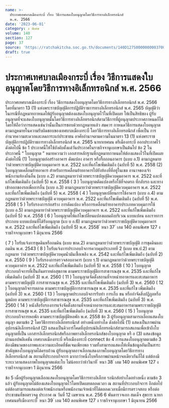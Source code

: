 ```yaml
---
name: >-
  ประกาศเทศบาลเมืองกระบี่ เรื่อง วิธีการแสดงใบอนุญาตโดยวิธีการทางอิเล็กทรอนิกส์
  พ.ศ. 2566
date: '2023-06-01'
category: ง พิเศษ
volume: 140
section: 127
page: 37
source: 'https://ratchakitcha.soc.go.th/documents/140D127S0000000003700.pdf'
draft: true
---
```


# ประกาศเทศบาลเมืองกระบี่ เรื่อง วิธีการแสดงใบอนุญาตโดยวิธีการทางอิเล็กทรอนิกส์ พ.ศ. 2566

ประกาศเทศบาลเมืองกระบี่ เรื่อง วิธีการแสดงใบอนุญาตโดยวิธีการทางอิเล็กทรอนิกส์ พ.ศ. 2566 โดยที่มาตรา 13 (1) แห่งพระราชบัญญัติการปฏิบัติราชการทางอิเล็กทรอนิกส์ พ.ศ. 2565 บัญญัติว่าในกรณีที่กฎหมายกาหนดให้ผู้รับอนุญาตต้องแสดงใบอนุญาตไว้ในที่เปิดเผย ให้เป็นสิทธิของ ผู้รับอนุญาตที่จะแสดงใบอนุญาตนั้นโดยวิธีการทางอิเล็กทรอนิกส์ตามวิธีการที่ผู้อนุญาตประกาศกาหนดก็ได้ โดยให้ถือว่าการแสดงเช่นว่านั้นเป็นการชอบด้วยกฎหมายแล้ว สมควร กาหนดวิธีการแสดงใบอนุญาต ตามกฎหมายในความรับผิดชอบของเทศบาลเมืองกระบี่ โดยวิธีการทางอิเล็กทรอนิกส์ เพื่อเป็น การอำนวยความสะดวกและลดภาระแก่ประชาชน อาศัยอำนาจตามความในมาตรา 13 (1) แห่งพระราชบัญญัติการปฏิบัติราชการทางอิเล็กทรอนิกส์ พ.ศ. 2565 นายกเทศมน ตรีเมืองกระบี่ ออกประกาศไว้ ดังต่อไปนี้ ข้อ 1 ประกาศนี้ให้ใช้บังคับตั้งแต่วันประกาศในราชกิจจานุเบกษาเป็นต้นไป ข้อ 2 ในประกาศนี้ “ ใบอนุญาต ” หมายความว่า เอกสารหลักฐานที่กฎหมายกาหนดให้ต้องแสดงไว้ในที่เปิดเผย ดังต่อไปนี้ (1) ใบอนุญาตก่อสร้างอาคาร ดัดแปลง อาคาร หรือรื้อถอนอาคาร (แบบ อ.1) ตามกฎหมาย ว่าด้วยพระราชบัญญัติควบคุมอาคาร พ.ศ. 2522 และที่แก้ไขเพิ่มเติมถึง (ฉบับที่ 5) พ.ศ. 2558 (2) ใบอนุญาตเคลื่อนย้ายอาคาร สำหรับการเคลื่อนย้ายอาคารไปยังท้องที่ที่อยู่ในเขต อานาจของเจ้าพนักงานท้องถิ่นอื่น (แบบ อ.2) ตามกฎหมายว่าด้วยพระราชบัญญัติควบคุมอาคาร พ.ศ. 2522 และที่แก้ไขเพิ่มเติมถึง (ฉบับที่ 5) พ.ศ. 2558 ( 3 ) ใบอนุญาตดัดแปลงหรือใช้ที่จอดรถ ที่กลับรถ และทางเข้าออกของรถเพื่อการอื่น (แบบ อ.3) ตามกฎหมายว่าด้วยพระราชบัญญัติควบคุมอาคาร พ.ศ. 2522 และที่แก้ไขเพิ่มเติมถึง (ฉบับที่ 5) พ.ศ. 2558 ( 4 ) ใบอนุญาตเปลี่ยนการใช้อาคาร (แบบ อ.4) ตามกฎหมายว่าด้วยพระราชบัญญัติ ควบคุมอาคาร พ.ศ. 2522 และที่แก้ไขเพิ่มเติมถึง (ฉบับที่ 5) พ.ศ. 2558 ( 5 ) ใบรับรองการก่อสร้าง การดัดแปลง หรือการเคลื่อนย้ายอาคารประเภทควบคุมการใช้ (แบบ อ.5) ตามกฎหมายว่าด้วยพระราชบัญญัติควบคุมอาคาร พ.ศ. 2522 และที่แก้ไขเพิ่มเติมถึง (ฉบับที่ 5) พ.ศ. 2558 ( 6 ) ใบอนุญาตให้แก้ไขเปลี่ยนแปลงแผนผังบริเวณ แบบแปลน และรายการประกอบ แบบแปลนที่ได้รับอนุญาต (แบ บ อ.6) ตามกฎหมายว่าด้วยพระราชบัญญัติควบคุมอาคาร พ.ศ. 2522 และที่แก้ไขเพิ่มเติมถึง (ฉบับที่ 5) พ.ศ. 2558 ้ หนา 37 ่ เลม 140 ตอนพิเศษ 127 ง ราชกิจจานุเบกษา 1 มิถุนายน 2566

( 7 ) ใบรับแจ้งการขุดดินหรือถมดิน (แบบ ขถด.2) ตามกฎหมายว่าด้วยพระราชบัญญัติ การขุดดินและถมดิน พ.ศ. 2543 ( 8 ) ใบรับแจ้งการประกอบกิจการควบคุมประเภทที่ 2 (แบบ ธพ.ป.2) ตามกฎหมาย ว่าด้วยพระราชบัญญัติควบคุมน้ำมันเชื้อเพลิง พ.ศ. 2542 และที่แก้ไขเพิ่มเติมถึง (ฉบับที่ 2) พ.ศ. 2550 ( 9 ) ใบรับรองการตรวจสอบอาคาร (แบบ ร.1) ตามกฎหมายว่าด้วยพระราชบัญญัติ ควบคุมอาคำร พ.ศ. 2522 และที่แก้ไขเพิ่มเติมถึง (ฉบับที่ 5) พ.ศ. 2558 ( 10 ) ใบอนุญาตประกอบกิจการที่เป็นอันตรายต่อสุขภาพ ตามพระราชบัญญัติการสาธารณสุข พ.ศ. 2535 และที่แก้ไขเพิ่มเติมถึง (ฉบับที่ 3) พ.ศ. 2560 ( 11 ) ใบอนุญาตจัดตั้งสถานที่จาหน่ายอาหารและสะสมอาหารตามพระราชบัญญัติ การสาธารณสุข พ.ศ. 2535 และที่แก้ไขเพิ่มเติมถึง (ฉบับที่ 3) พ.ศ. 2560 ( 12 ) ใบอนุญาตกิจการตลาด ตามพระราชบัญญัติการสาธารณสุข พ.ศ. 2535 และที่แก้ไข เพิ่มเติมถึง (ฉบับที่ 3) พ.ศ. 2560 ( 13 ) ใบอนุญาตประกอบกิจการรับทำ การเก็บ ขน หรือกำจัดสิ่งปฏิกูลหรือมูลฝอย ตามพระราชบัญญัติการสาธารณสุข พ.ศ. 2535 และที่แก้ไขเพิ่มเติมถึง (ฉบับที่ 3) พ.ศ. 2560 ( 14 ) หนังสือรับรองการแจ้งจัดตั้งสถานที่จาหน่ายอาหารและสะสมอาหารตามพระราชบัญญัติ การสาธารณสุข พ.ศ. 2535 และที่แก้ไขเพิ่มเติมถึง (ฉบับที่ 3) พ.ศ. 2560 ( 15 ) ใบอนุญาตประกอบกิจการหอพัก ตามพระราชบัญญัติหอพัก พ.ศ. 2558 ข้อ 3 ผู้รับอนุญาตสามารถเลือกแสดงใบอนุญา ตตามข้อ 2 โดยวิธีการทางอิเล็กทรอนิกส์ อย่างหนึ่งอย่างใด ดังต่อไปนี้ (1) แสดงเป็นภาพผ่านอุปกรณ์อิเล็กทรอนิกส์ (2) แสดงเป็นคิวอาร์โคดที่อุปกรณ์อิเล็กทรอนิกส์สามารถสแกนเพื่อเข้าถึงใบอนุญาตที่เป็น เอกสารอิเล็กทรอนิกส์หรือภาพทางอิเล็กทรอนิกส์ของใบอนุญาต หรื อ (3) แสดงข้อมูลผ่านแอปพลิเคชัน เทศบาลเมืองกระบี่ หรือเมืองกระบี่ connect ข้อ 4 การแสดงใบอนุญาตตามข้อ 3 ต้องมีขนาดของภาพและความละเอียดที่ชัดเจนเพียงพอ รวมทั้งสามารถแสดงให้เห็นข้อมูลอันเป็นสาระสำคัญของใบอนุญาตได้ครบถ้วน ผู้รับอนุญาตอาจเลือกแสดงภาพใบอนุญาตโดยวิธีการทางอิเล็กทรอนิกส์ ณ สถานที่ประกอบกิจการ มากกว่าหนึ่งใบหรือภาพผ่านหน้าจอเดียวกันก็ได้ แต่ต้องมีระยะเวลาแสดงภาพใบอนุญาตแต่ละใบ ไม่น้อยกว่าห้าวินาที ้ หนา 38 ่ เลม 140 ตอนพิเศษ 127 ง ราชกิจจานุเบกษา 1 มิถุนายน 2566

ข้อ 5 เมื่อผู้รับอนุญาตเลือกแสดงใบอนุญาตโดยวิธีการทางอิเล็กท รอนิกส์อย่างใดอย่างหนึ่ง ตามข้อ 3 แล้ว ผู้รับอนุญาตไม่ต้องแสดงใบอนุญาตไว้โดยเปิดเผยตลอดเวลา ณ สถานที่ประกอบกิจการ อีกต่อไป แต่ต้องสามารถแสดงต่อเจ้าพนักงานหรือพนักงานเจ้าหน้าที่ได้ตลอดเวลาเมื่อมีการตรวจสอบ หรือต่อประชาชนที่ขอตรวจดู ประกาศ ณ วันที่ 12 เมษายน พ.ศ. 256 6 พันตารวจเอก สมเด็จ สุขการ นายกเทศมนตรีเมืองกระบี่ ้ หนา 39 ่ เลม 140 ตอนพิเศษ 127 ง ราชกิจจานุเบกษา 1 มิถุนายน 2566
